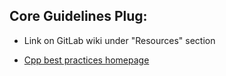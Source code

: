 ## Core Guidelines Plug:

   - Link on GitLab wiki under "Resources" section

   - [Cpp best practices homepage](http://www.cppbestpractices.com)